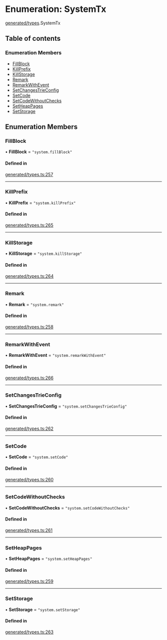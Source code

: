 # Enumeration: SystemTx

[generated/types](../wiki/generated.types).SystemTx

## Table of contents

### Enumeration Members

- [FillBlock](../wiki/generated.types.SystemTx#fillblock)
- [KillPrefix](../wiki/generated.types.SystemTx#killprefix)
- [KillStorage](../wiki/generated.types.SystemTx#killstorage)
- [Remark](../wiki/generated.types.SystemTx#remark)
- [RemarkWithEvent](../wiki/generated.types.SystemTx#remarkwithevent)
- [SetChangesTrieConfig](../wiki/generated.types.SystemTx#setchangestrieconfig)
- [SetCode](../wiki/generated.types.SystemTx#setcode)
- [SetCodeWithoutChecks](../wiki/generated.types.SystemTx#setcodewithoutchecks)
- [SetHeapPages](../wiki/generated.types.SystemTx#setheappages)
- [SetStorage](../wiki/generated.types.SystemTx#setstorage)

## Enumeration Members

### FillBlock

• **FillBlock** = ``"system.fillBlock"``

#### Defined in

[generated/types.ts:257](https://github.com/PolymeshAssociation/polymesh-sdk/blob/46129005/src/generated/types.ts#L257)

___

### KillPrefix

• **KillPrefix** = ``"system.killPrefix"``

#### Defined in

[generated/types.ts:265](https://github.com/PolymeshAssociation/polymesh-sdk/blob/46129005/src/generated/types.ts#L265)

___

### KillStorage

• **KillStorage** = ``"system.killStorage"``

#### Defined in

[generated/types.ts:264](https://github.com/PolymeshAssociation/polymesh-sdk/blob/46129005/src/generated/types.ts#L264)

___

### Remark

• **Remark** = ``"system.remark"``

#### Defined in

[generated/types.ts:258](https://github.com/PolymeshAssociation/polymesh-sdk/blob/46129005/src/generated/types.ts#L258)

___

### RemarkWithEvent

• **RemarkWithEvent** = ``"system.remarkWithEvent"``

#### Defined in

[generated/types.ts:266](https://github.com/PolymeshAssociation/polymesh-sdk/blob/46129005/src/generated/types.ts#L266)

___

### SetChangesTrieConfig

• **SetChangesTrieConfig** = ``"system.setChangesTrieConfig"``

#### Defined in

[generated/types.ts:262](https://github.com/PolymeshAssociation/polymesh-sdk/blob/46129005/src/generated/types.ts#L262)

___

### SetCode

• **SetCode** = ``"system.setCode"``

#### Defined in

[generated/types.ts:260](https://github.com/PolymeshAssociation/polymesh-sdk/blob/46129005/src/generated/types.ts#L260)

___

### SetCodeWithoutChecks

• **SetCodeWithoutChecks** = ``"system.setCodeWithoutChecks"``

#### Defined in

[generated/types.ts:261](https://github.com/PolymeshAssociation/polymesh-sdk/blob/46129005/src/generated/types.ts#L261)

___

### SetHeapPages

• **SetHeapPages** = ``"system.setHeapPages"``

#### Defined in

[generated/types.ts:259](https://github.com/PolymeshAssociation/polymesh-sdk/blob/46129005/src/generated/types.ts#L259)

___

### SetStorage

• **SetStorage** = ``"system.setStorage"``

#### Defined in

[generated/types.ts:263](https://github.com/PolymeshAssociation/polymesh-sdk/blob/46129005/src/generated/types.ts#L263)
